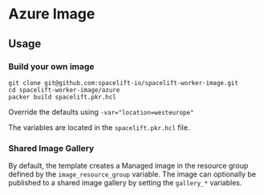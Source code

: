# Azure Image

## Usage

### Build your own image

```shell
git clone git@github.com:spacelift-io/spacelift-worker-image.git
cd spacelift-worker-image/azure
packer build spacelift.pkr.hcl
```

Override the defaults using `-var="location=westeurope"`

The variables are located in the `spacelift.pkr.hcl` file.

### Shared Image Gallery

By default, the template creates a Managed image in the resource group defined by the `image_resource_group`
variable. The image can optionally be published to a shared image gallery by setting the `gallery_*`
variables.
